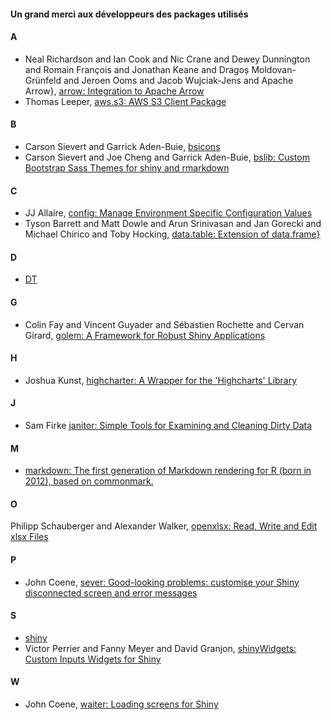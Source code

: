 #### Un grand merci aux développeurs des packages utilisés

#### A
* Neal Richardson and Ian Cook and Nic Crane and Dewey Dunnington and Romain François and Jonathan Keane and Dragoș Moldovan-Grünfeld and Jeroen Ooms and Jacob Wujciak-Jens and Apache Arrow}, [arrow: Integration to Apache Arrow](https://github.com/apache/arrow/)
* Thomas Leeper, [aws.s3: AWS S3 Client Package](https://github.com/cloudyr/aws.s3)

#### B
* Carson Sievert and Garrick Aden-Buie, [bsicons](https://github.com/rstudio/bsicons)
* Carson Sievert and Joe Cheng and Garrick Aden-Buie, [bslib: Custom Bootstrap Sass Themes for shiny and rmarkdown](https://rstudio.github.io/bslib/)
#### C
* JJ Allaire, [config: Manage Environment Specific Configuration Values](https://rstudio.github.io/config/)
* Tyson Barrett and Matt Dowle and Arun Srinivasan and Jan Gorecki and Michael Chirico and Toby Hocking, [data.table: Extension of data.frame}](https://Rdatatable.gitlab.io/data.table)
#### D
* [DT](https://rstudio.github.io/DT/)
#### G
* Colin Fay and Vincent Guyader and Sébastien Rochette and Cervan Girard, [golem: A Framework for Robust Shiny Applications](https://github.com/ThinkR-open/golem)
#### H
* Joshua Kunst, [highcharter: A Wrapper for the 'Highcharts' Library](https://jkunst.com/highcharter/)
#### J
* Sam Firke [janitor: Simple Tools for Examining and Cleaning Dirty Data](https://sfirke.github.io/janitor/)
#### M
* [markdown: The first generation of Markdown rendering for R (born in 2012), based on commonmark.](https://github.com/rstudio/markdown)
#### O
Philipp Schauberger and Alexander Walker, [openxlsx: Read, Write and Edit xlsx Files](https://ycphs.github.io/openxlsx/index.html)
#### P
* John Coene, [sever: Good-looking problems: customise your Shiny disconnected screen and error messages](https://sever.john-coene.com)
#### S
* [shiny](https://shiny.posit.co/)
* Victor Perrier and Fanny Meyer and David Granjon, [shinyWidgets: Custom Inputs Widgets for Shiny](https://dreamrs.github.io/shinyWidgets/)
#### W
* John Coene, [waiter: Loading screens for Shiny](https://waiter.john-coene.com/)
